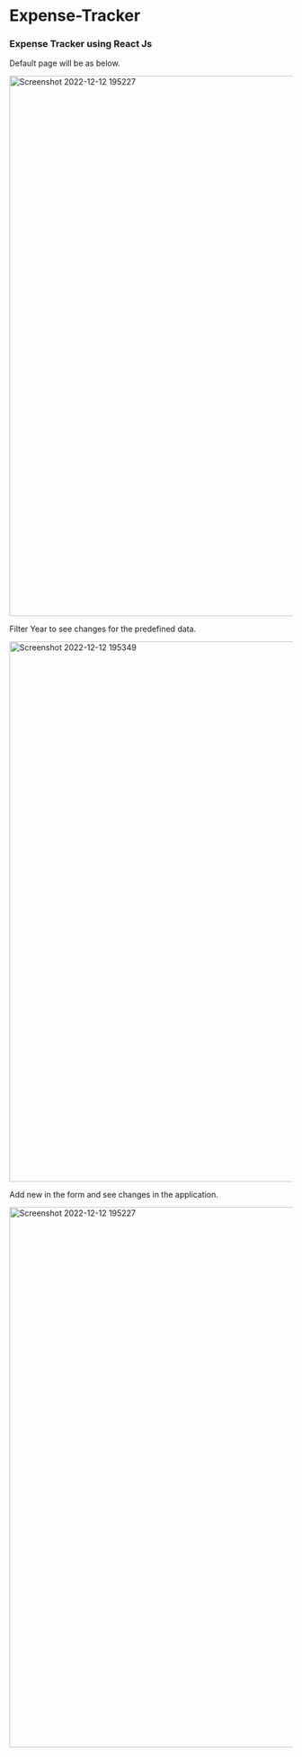 # Expense-Tracker
<h3>Expense Tracker using React Js</h3>
<p>Default page will be as below.</p>

<img width="960" alt="Screenshot 2022-12-12 195227" src="https://user-images.githubusercontent.com/118680705/208153840-e1bff9b7-7f8f-47a0-b61c-0fbaf496d7ed.png">

<p>Filter Year to see changes for the predefined data.</p>

<img width="960" alt="Screenshot 2022-12-12 195349" src="https://user-images.githubusercontent.com/118680705/208154027-e49c076b-f487-4831-8c8f-a9634054da3e.png">

<p>Add new in the form and see changes in the application.</p>

<img width="960" alt="Screenshot 2022-12-12 195227" src="https://user-images.githubusercontent.com/118680705/208154116-006874ee-e1cf-4925-ae79-f4aadb05dfd3.png">
